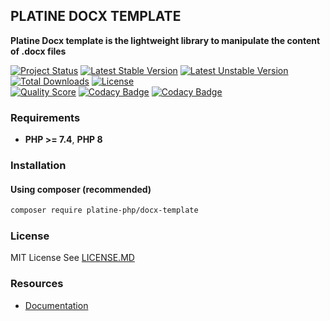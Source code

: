 ## PLATINE DOCX TEMPLATE
**Platine Docx template is the lightweight library to manipulate the content of .docx files**

[![Project Status](http://opensource.box.com/badges/active.svg)](http://opensource.box.com/badges)
[![Latest Stable Version](https://poser.pugx.org/platine-php/docx-template/v)](https://packagist.org/packages/platine-php/docx-template)
[![Latest Unstable Version](https://poser.pugx.org/platine-php/docx-template/v/unstable)](https://packagist.org/packages/platine-php/docx-template)
[![Total Downloads](https://poser.pugx.org/platine-php/docx-template/downloads)](https://packagist.org/packages/platine-php/docx-template)
[![License](https://poser.pugx.org/platine-php/docx-template/license)](https://packagist.org/packages/platine-php/docx-template)  
[![Quality Score](https://img.shields.io/scrutinizer/g/platine-php/docx-template.svg?style=flat-square)](https://scrutinizer-ci.com/g/platine-php/docx-template)
[![Codacy Badge](https://app.codacy.com/project/badge/Grade/0dfda306986246fe98b4be90bfec33a8)](https://app.codacy.com/gh/platine-php/docx-template/dashboard?utm_source=gh&utm_medium=referral&utm_content=&utm_campaign=Badge_grade)
[![Codacy Badge](https://app.codacy.com/project/badge/Coverage/0dfda306986246fe98b4be90bfec33a8)](https://app.codacy.com/gh/platine-php/docx-template/dashboard?utm_source=gh&utm_medium=referral&utm_content=&utm_campaign=Badge_coverage)

### Requirements 
- **PHP >= 7.4**, **PHP 8** 

### Installation
#### Using composer (recommended)
```bash
composer require platine-php/docx-template
```

### License
MIT License See [LICENSE.MD](LICENSE.MD)

### Resources
- [Documentation](https://docs.platine-php.com/packages/docx-template)
